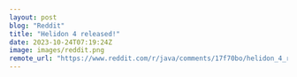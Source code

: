 ```yaml
---
layout: post
blog: "Reddit"
title: "Helidon 4 released!"
date: 2023-10-24T07:19:24Z
image: images/reddit.png
remote_url: "https://www.reddit.com/r/java/comments/17f70bo/helidon_4_released/"
---
```

